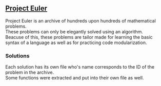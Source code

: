 ## [Project Euler](https://projecteuler.net/)

Project Euler is an archive of hundreds upon hundreds of mathematical problems.  
These problems can only be elegantly solved using an algorithm.  
Beacuse of this, these problems are tailor made for learning the basic syntax of a language as well as for practicing code modularization.  

### Solutions

Each solution has its own file who's name corresponds to the ID of the problem in the archive.  
Some functions were extracted and put into their own file as well.  
